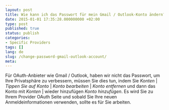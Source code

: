 ```yaml
---
layout: post
title: Wie kann ich das Passwort für mein Gmail / Outlook-Konto ändern?
date: 2015-01-01 17:35:28.000000000 +02:00
type: post
published: true
status: publish
categories:
- Specific Providers
tags: []
lang: de
slug: /change-password-gmail-outlook-account/
meta:
---
```


Für OAuth-Anbieter wie Gmail / Outlook, haben wir nicht das Passwort, um Ihre Privatsphäre zu verbessern, müssen Sie dies tun, indem Sie *Konten* \| *Tippen Sie auf Konto* \| *Konto bearbeiten* \| *Konto entfernen* und dann das Konto mit *Konten* \| wieder hinzufügen *Konto hinzufügen*. Es wird Sie zu Ihrem Provider OAuth Seite und sobald Sie Ihre neuen Anmeldeinformationen verwenden, sollte es für Sie arbeiten.
